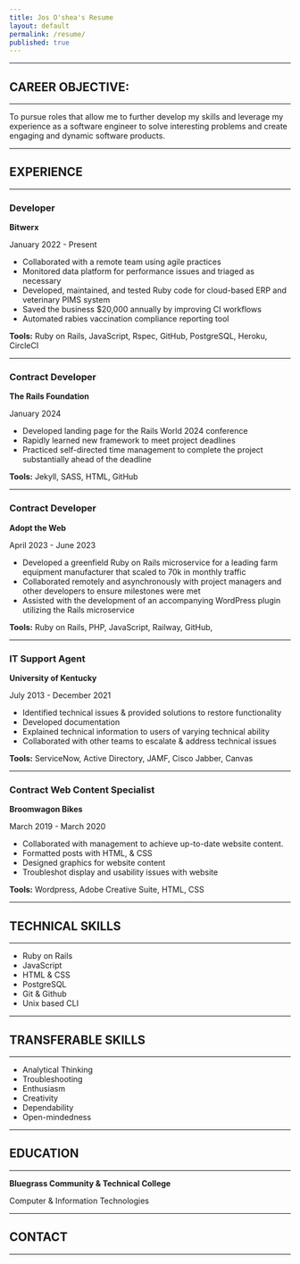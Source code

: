 ```yaml
---
title: Jos O'shea's Resume
layout: default
permalink: /resume/
published: true
---
```


---
## CAREER OBJECTIVE:
---

To pursue roles that allow me to further develop my skills and leverage my experience as a software engineer to solve interesting problems and create engaging and dynamic software products.

---
## EXPERIENCE
---
### Developer

**Bitwerx**

January 2022 - Present

- Collaborated with a remote team using agile practices
- Monitored data platform for performance issues and triaged as necessary
- Developed, maintained, and tested Ruby code for cloud-based ERP and veterinary PIMS system
- Saved the business $20,000 annually by improving CI workflows
- Automated rabies vaccination compliance reporting tool

**Tools:** Ruby on Rails, JavaScript, Rspec, GitHub, PostgreSQL, Heroku, CircleCI

---
### Contract Developer

**The Rails Foundation**

January 2024

- Developed landing page for the Rails World 2024 conference
- Rapidly learned new framework to meet project deadlines
- Practiced self-directed time management to complete the project substantially ahead of the deadline

**Tools:** Jekyll, SASS, HTML, GitHub

---
### Contract Developer

**Adopt the Web**

April 2023 - June 2023

- Developed a greenfield Ruby on Rails microservice for a leading farm equipment manufacturer that scaled to 70k in monthly traffic
- Collaborated remotely and asynchronously with project managers and other developers to ensure milestones were met
- Assisted with the development of an accompanying WordPress plugin utilizing the Rails microservice

**Tools:** Ruby on Rails, PHP, JavaScript, Railway, GitHub,

---
### IT Support Agent

**University of Kentucky**

July 2013 - December 2021

- Identified technical issues & provided solutions to restore functionality
- Developed documentation
- Explained technical information to users of varying technical ability
- Collaborated with other teams to escalate & address technical issues

**Tools:** ServiceNow, Active Directory, JAMF, Cisco Jabber, Canvas

---
### Contract Web Content Specialist

**Broomwagon Bikes**

March 2019 - March 2020

- Collaborated with management to achieve up-to-date website content.
- Formatted posts with HTML, & CSS
- Designed graphics for website content
- Troubleshot display and usability issues with website

**Tools:** Wordpress, Adobe Creative Suite, HTML, CSS

---
## TECHNICAL SKILLS
---
- Ruby on Rails
- JavaScript
- HTML & CSS
- PostgreSQL
- Git & Github
- Unix based CLI

---
## TRANSFERABLE SKILLS
---
- Analytical Thinking
- Troubleshooting
- Enthusiasm
- Creativity
- Dependability
- Open-mindedness

---
## EDUCATION
---
**Bluegrass Community & Technical College**

Computer & Information Technologies

---
## CONTACT
---
